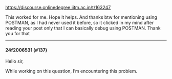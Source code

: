 https://discourse.onlinedegree.iitm.ac.in/t/163247

This worked for me. Hope it helps. And thanks btw for mentioning using POSTMAN, as I had never used it before, so it clicked in my mind after reading your post only that I can basically debug using POSTMAN. Thank you for that </p><hr>

<h4>24f2006531 (#137)</h4>
<p>Hello sir,</p>
<p>While working on this question, I’m encountering this problem.